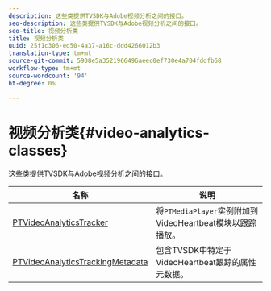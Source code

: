 ```yaml
---
description: 这些类提供TVSDK与Adobe视频分析之间的接口。
seo-description: 这些类提供TVSDK与Adobe视频分析之间的接口。
seo-title: 视频分析类
title: 视频分析类
uuid: 25f1c306-ed50-4a37-a16c-ddd4266012b3
translation-type: tm+mt
source-git-commit: 5908e5a3521966496aeec0ef730e4a704fddfb68
workflow-type: tm+mt
source-wordcount: '94'
ht-degree: 0%

---
```



# 视频分析类{#video-analytics-classes}

这些类提供TVSDK与Adobe视频分析之间的接口。

| 名称 | 说明 |
|---|---|
| [PTVideoAnalyticsTracker](https://help.adobe.com/en_US/primetime/api/psdk/vhl_tvsdk_ios/Classes/PTVideoAnalyticsTracker.html) | 将`PTMediaPlayer`实例附加到VideoHeartbeat模块以跟踪播放。 |
| [PTVideoAnalyticsTrackingMetadata](https://help.adobe.com/en_US/primetime/api/psdk/vhl_tvsdk_ios/Classes/PTVideoAnalyticsTrackingMetadata.html) | 包含TVSDK中特定于VideoHeartbeat跟踪的属性元数据。 |